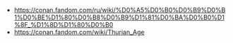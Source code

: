 * https://conan.fandom.com/ru/wiki/%D0%A5%D0%B0%D0%B9%D0%B1%D0%BE%D1%80%D0%B8%D0%B9%D1%81%D0%BA%D0%B0%D1%8F_%D1%8D%D1%80%D0%B0
* https://conan.fandom.com/wiki/Thurian_Age
